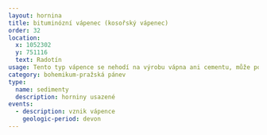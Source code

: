 ```yaml
---
layout: hornina
title: bituminózní vápenec (kosořský vápenec)
order: 32
location:
  x: 1052302
  y: 751116
  text: Radotín
usage: Tento typ vápence se nehodí na výrobu vápna ani cementu, může posloužit jako stavební kámen.
category: bohemikum-pražská pánev
type:
  name: sedimenty
  description: horniny usazené
events:
  - description: vznik vápence
    geologic-period: devon
---
```


